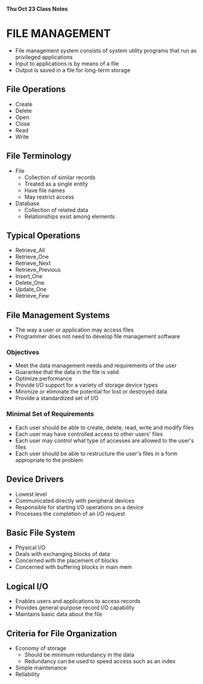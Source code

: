 __**Thu Oct 23 Class Notes**__

# FILE MANAGEMENT

- File management system consists of system utility programs that run as privileged applications
- Input to applications is by means of a file
- Output is saved in a file for long-term storage

## File Operations

- Create
- Delete
- Open
- Close
- Read
- Write

## File Terminology

- File
  - Collection of similar records
  - Treated as a single entity
  - Have file names
  - May restrict access
- Database
  - Collection of related data
  - Relationships exist among elements

## Typical Operations

- Retrieve_All
- Retrieve_One
- Retrieve_Next
- Retrieve_Previous
- Insert_One
- Delete_One
- Update_One
- Retrieve_Few

## File Management Systems

- The way a user or application may access files
- Programmer does not need to develop file management software

### Objectives

- Meet the data management needs and requirements of the user
- Guarantee that the data in the file is valid
- Optimize performance
- Provide I/O support for a variety of storage device types
- Minimize or eliminate the potential for lost or destroyed data
- Provide a standardized set of I/O

### Minimal Set of Requirements

- Each user should be able to create, delete, read, write and modify files
- Each user may have controlled access to other users' files
- Each user may control what type of accesses are allowed to the user's files
- Each user should be able to restructure the user's files in a form appropriate to the problem

## Device Drivers

- Lowest level
- Communicated directly with peripheral devices
- Responsible for starting I/O operations on a device
- Processes the completion of an I/O request

## Basic File System

- Physical I/O
- Deals with exchanging blocks of data
- Concerned with the placement of blocks
- Concerned with buffering blocks in main mem

## Logical I/O

- Enables users and applications to access records
- Provides general-purpose record I/O capability
- Maintains basic data about the file

## Criteria for File Organization

- Economy of storage
  - Should be minimum redundancy in the data
  - Redundancy can be used to speed access such as an index
- Simple maintenance
- Reliability

## 
